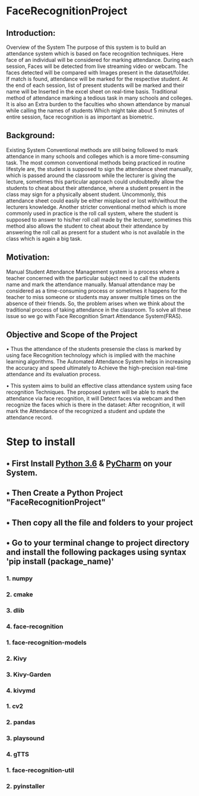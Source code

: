# FaceRecognitionProject
## Introduction:                               
Overview of the System  The purpose of this system is to build an attendance system which is based on face recognition techniques. Here face of an individual will be considered for marking attendance. During each session, Faces will be detected from live streaming video or webcam. The faces detected will be compared with Images present in the dataset/folder. If match is found, attendance will be marked for the respective student. At the end of each session, list of present students will be marked and their name will be  Inserted in the excel sheet on real-time basis.  Traditional method of attendance marking  a tedious task in many schools and colleges. It is also an Extra burden to the faculties who shown attendance by manual while calling the names of students Which might take about 5 minutes of entire session, face recognition is as  important as biometric.                                                                                                                                      
## Background: 
Existing System  Conventional methods are still being followed to mark attendance in many schools and colleges which is a more time-consuming task. The most common conventional methods being practiced in routine lifestyle are, the student is supposed to sign the attendance sheet manually, which is passed around the classroom while the lecturer is giving the lecture, sometimes this particular approach could undoubtedly allow the students to cheat about their attendance, where a student present in the class may sign for a physically absent student. Uncommonly, this attendance sheet could easily be either misplaced or lost with/without the lecturers knowledge. Another stricter conventional method which is more commonly used in practice is the roll call system, where the student is supposed to answer to his/her roll call made by the  lecturer, sometimes this method also allows the student to cheat about their attendance by answering the roll call as present for a student who is not available in the class which is again a big task.                                                                          
## Motivation: 
Manual Student Attendance Management system is a process where a teacher concerned with the particular subject need to call the students name and mark the attendance manually. Manual attendance may be considered as a time-consuming process or sometimes it happens for the teacher to miss someone or students may answer multiple times on the absence of their friends. So, the problem arises when we think about the traditional process of taking attendance in the classroom. To solve all these issue so we go with Face Recognition Smart Attendance System(FRAS).

## Objective and Scope of the Project
•  Thus the attendance of the students presensie the class is marked by using face Recognition technology which is implied with the machine learning algorithms. The Automated Attendance System helps in increasing the accuracy and speed ultimately to Achieve the high-precision real-time attendance and its evaluation process.

•  This system aims to build an effective class attendance system using face recognition Techniques. The proposed system will be able to mark the attendance via face recognition, it will Detect faces via webcam and then recognize the faces which is there in the dataset: After recognition, it will mark the Attendance of the recognized a student and update the attendance record.

# Step to install 
## •  First Install [Python 3.6][1] & [PyCharm][2] on your System. 
[1]:https://www.python.org/downloads/release/python-360/ "Python 3.6" 
[2]:https://www.jetbrains.com/pycharm/ "PyCharm"
## •  Then Create a Python Project "FaceRecognitionProject"
## •  Then copy all the file and folders to your project 
## •  Go to your terminal change to project directory and install the following packages using syntax 'pip install (package_name)'
###   1.  numpy
###   2.  cmake
###   3.  dlib
###   4.  face-recognition
###   1.  face-recognition-models
###   2.  Kivy
###   3.  Kivy-Garden
###   4.  kivymd
###   1.  cv2
###   2.  pandas
###   3.  playsound 
###   4.  gTTS
###   1.  face-recognition-util
###   2.  pyinstaller


